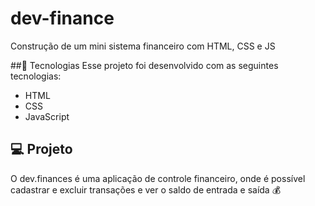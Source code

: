 # dev-finance
Construção de um mini sistema financeiro com HTML, CSS e JS

##🚀 Tecnologias
Esse projeto foi desenvolvido com as seguintes tecnologias:

- HTML
- CSS
- JavaScript

## 💻 Projeto

O dev.finances é uma aplicação de controle financeiro, onde é possível cadastrar e excluir transações e ver o saldo de entrada e saída 💰
